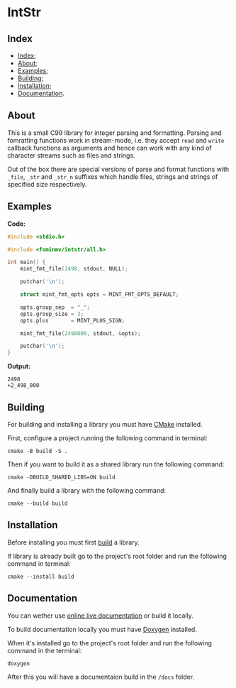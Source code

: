 # IntStr

## Index

- [Index](#index);
- [About](#about);
- [Examples](#examples);
- [Building](#building);
- [Installation](#installation);
- [Documentation](#documentation).

## About

This is a small C99 library for integer parsing and formatting.
Parsing and fomratting functions work in stream-mode, i.e. they
accept `read` and `write` callback functions as arguments and hence
can work with any kind of character streams such as files and strings.

Out of the box there are special versions of parse and format
functions with `_file`, `_str` and `_str_n` suffixes which handle
files, strings and strings of specified size respectively.

## Examples

__Code:__

```c
#include <stdio.h>

#include <fominmv/intstr/all.h>

int main() {
    mint_fmt_file(2498, stdout, NULL);

    putchar('\n');

    struct mint_fmt_opts opts = MINT_FMT_OPTS_DEFAULT;

    opts.group_sep  = "_";
    opts.group_size = 3;
    opts.plus       = MINT_PLUS_SIGN;

    mint_fmt_file(2498000, stdout, &opts);

    putchar('\n');
}
```

__Output:__

```console
2498
+2_498_000
```

## Building

For building and installing a library you must have [CMake](https://cmake.org/) installed.

First, configure a project running the following command in terminal:

```console
cmake -B build -S .
```

Then if you want to build it as a shared library run the following command:

```console
cmake -DBUILD_SHARED_LIBS=ON build
```

And finally build a library with the following command:

```console
cmake --build build
```

## Installation

Before installing you must first [build](#building) a library.

If library is already built go to the project's root folder and run the following command in terminal:

```console
cmake --install build
```

## Documentation

You can wether use [online live documentation](https://docs.intstr.fominmv.ru) or build it locally.

To build documentation locally you must have [Doxygen](https://www.doxygen.nl/) installed.

When it's installed go to the project's root folder and run the following command in the terminal:

```console
doxygen
```

After this you will have a documentaion build in the `/docs` folder.
